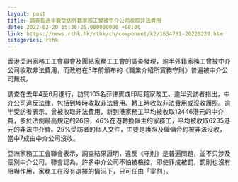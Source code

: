 ```yaml
---
layout: post
title: 調查指過半數受訪外籍家務工曾被中介公司收取非法費用
date: 2022-02-20 15:36:25.000000000 +08:00
link: https://news.rthk.hk/rthk/ch/component/k2/1634781-20220220.htm
categories: rthk
---
```


香港亞洲家務工工會聯會及團結家務工工會的調查發現，逾半外籍家務工曾被中介公司收取非法費用，而政府在5年前頒布的《職業介紹所實務守則》普遍被中介公司無視。

調查在去年4至6月進行，訪問105名菲律賓或印尼籍家務工。逾半受訪者指出，中介公司違反法律，包括到埗時收取非法費用、轉工時收取非法費用或沒收護照。逾半受訪者表示，曾被收取非法費用，新到港家務工平均被收取12446港元的中介費，多於法例最高規定的26倍，46%在港轉換僱主的家務工，平均被收取6235港元的非法中介費。29%受訪者的個人文件，主要是護照及僱傭合約被非法沒收，當中7成由中介公司沒收。

亞洲家務工工會聯會表示，調查結果證明，違反《守則》是普遍問題，並不只涉及個別中介公司。聯會認為，許多中介公司不怕被檢控，即使罪成被罰，罰則也沒有阻嚇作用，家務工在沒有選擇的情況下，只可任由「宰割」。
